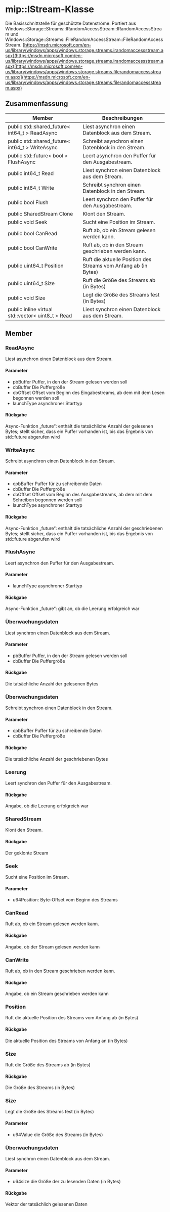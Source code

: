 # <a name="class-mipistream"></a>mip::IStream-Klasse 
Die Basisschnittstelle für geschützte Datenströme.
Portiert aus Windows::Storage::Streams::IRandomAccessStream::IRandomAccessStream und Windows::Storage::Streams::FileRandomAccessStream::FileRandomAccessStream. [https://msdn.microsoft.com/en-us/library/windows/apps/windows.storage.streams.irandomaccessstream.aspx](https://msdn.microsoft.com/en-us/library/windows/apps/windows.storage.streams.irandomaccessstream.aspx)[https://msdn.microsoft.com/en-us/library/windows/apps/windows.storage.streams.filerandomaccessstream.aspx](https://msdn.microsoft.com/en-us/library/windows/apps/windows.storage.streams.filerandomaccessstream.aspx)
## <a name="summary"></a>Zusammenfassung
 Member                        | Beschreibungen                                
--------------------------------|---------------------------------------------
public std::shared_future< int64_t > ReadAsync | Liest asynchron einen Datenblock aus dem Stream.
public std::shared_future< int64_t > WriteAsync | Schreibt asynchron einen Datenblock in den Stream.
public std::future< bool > FlushAsync | Leert asynchron den Puffer für den Ausgabestream.
public int64_t Read | Liest synchron einen Datenblock aus dem Stream.
public int64_t Write | Schreibt synchron einen Datenblock in den Stream.
public bool Flush | Leert synchron den Puffer für den Ausgabestream.
public SharedStream Clone | Klont den Stream.
public void Seek | Sucht eine Position im Stream.
public bool CanRead | Ruft ab, ob ein Stream gelesen werden kann.
public bool CanWrite | Ruft ab, ob in den Stream geschrieben werden kann.
public uint64_t Position | Ruft die aktuelle Position des Streams vom Anfang ab (in Bytes)
public uint64_t Size | Ruft die Größe des Streams ab (in Bytes)
public void Size | Legt die Größe des Streams fest (in Bytes)
public inline virtual std::vector< uint8_t > Read | Liest synchron einen Datenblock aus dem Stream.
## <a name="members"></a>Member
### <a name="readasync"></a>ReadAsync
Liest asynchron einen Datenblock aus dem Stream.
#### <a name="parameters"></a>Parameter
* pbBuffer Puffer, in den der Stream gelesen werden soll 
* cbBuffer Die Puffergröße 
* cbOffset Offset vom Beginn des Eingabestreams, ab dem mit dem Lesen begonnen werden soll 
* launchType asynchroner Starttyp
#### <a name="returns"></a>Rückgabe
Async-Funktion „future“: enthält die tatsächliche Anzahl der gelesenen Bytes; stellt sicher, dass ein Puffer vorhanden ist, bis das Ergebnis von std::future abgerufen wird
### <a name="writeasync"></a>WriteAsync
Schreibt asynchron einen Datenblock in den Stream.
#### <a name="parameters"></a>Parameter
* cpbBuffer Puffer für zu schreibende Daten 
* cbBuffer Die Puffergröße 
* cbOffset Offset vom Beginn des Ausgabestreams, ab dem mit dem Schreiben begonnen werden soll 
* launchType asynchroner Starttyp
#### <a name="returns"></a>Rückgabe
Async-Funktion „future“: enthält die tatsächliche Anzahl der geschriebenen Bytes; stellt sicher, dass ein Puffer vorhanden ist, bis das Ergebnis von std::future abgerufen wird
### <a name="flushasync"></a>FlushAsync
Leert asynchron den Puffer für den Ausgabestream.
#### <a name="parameters"></a>Parameter
* launchType asynchroner Starttyp
#### <a name="returns"></a>Rückgabe
Async-Funktion „future“: gibt an, ob die Leerung erfolgreich war
### <a name="read"></a>Überwachungsdaten
Liest synchron einen Datenblock aus dem Stream.
#### <a name="parameters"></a>Parameter
* pbBuffer Puffer, in den der Stream gelesen werden soll 
* cbBuffer Die Puffergröße
#### <a name="returns"></a>Rückgabe
Die tatsächliche Anzahl der gelesenen Bytes
### <a name="write"></a>Überwachungsdaten
Schreibt synchron einen Datenblock in den Stream.
#### <a name="parameters"></a>Parameter
* cpbBuffer Puffer für zu schreibende Daten 
* cbBuffer Die Puffergröße
#### <a name="returns"></a>Rückgabe
Die tatsächliche Anzahl der geschriebenen Bytes
### <a name="flush"></a>Leerung
Leert synchron den Puffer für den Ausgabestream.
#### <a name="returns"></a>Rückgabe
Angabe, ob die Leerung erfolgreich war
### <a name="sharedstream"></a>SharedStream
Klont den Stream.
#### <a name="returns"></a>Rückgabe
Der geklonte Stream
### <a name="seek"></a>Seek
Sucht eine Position im Stream.
#### <a name="parameters"></a>Parameter
* u64Position: Byte-Offset vom Beginn des Streams
### <a name="canread"></a>CanRead
Ruft ab, ob ein Stream gelesen werden kann.
#### <a name="returns"></a>Rückgabe
Angabe, ob der Stream gelesen werden kann
### <a name="canwrite"></a>CanWrite
Ruft ab, ob in den Stream geschrieben werden kann.
#### <a name="returns"></a>Rückgabe
Angabe, ob ein Stream geschrieben werden kann
### <a name="position"></a>Position
Ruft die aktuelle Position des Streams vom Anfang ab (in Bytes)
#### <a name="returns"></a>Rückgabe
Die aktuelle Position des Streams von Anfang an (in Bytes)
### <a name="size"></a>Size
Ruft die Größe des Streams ab (in Bytes)
#### <a name="returns"></a>Rückgabe
Die Größe des Streams (in Bytes)
### <a name="size"></a>Size
Legt die Größe des Streams fest (in Bytes)
#### <a name="parameters"></a>Parameter
* u64Value die Größe des Streams (in Bytes)
### <a name="read"></a>Überwachungsdaten
Liest synchron einen Datenblock aus dem Stream.
#### <a name="parameters"></a>Parameter
* u64size die Größe der zu lesenden Daten (in Bytes)
#### <a name="returns"></a>Rückgabe
Vektor der tatsächlich gelesenen Daten